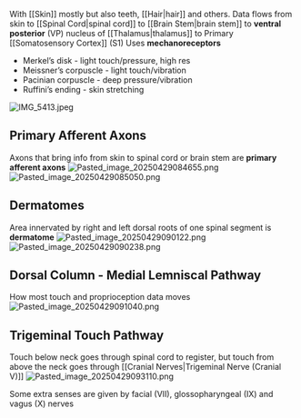 With [[Skin]] mostly but also teeth, [[Hair|hair]] and others.
Data flows from skin to [[Spinal Cord|spinal cord]] to [[Brain Stem|brain stem]] to **ventral posterior** (VP) nucleus of [[Thalamus|thalamus]] to Primary [[Somatosensory Cortex]] (S1)
Uses **mechanoreceptors**

* Merkel’s disk - light touch/pressure, high res
* Meissner’s corpuscle - light touch/vibration
* Pacinian corpuscle - deep pressure/vibration
* Ruffini’s ending - skin stretching

![IMG_5413.jpeg](img_5413.jpeg)

## Primary Afferent Axons
Axons that bring info from skin to spinal cord or brain stem are **primary afferent axons**
![Pasted_image_20250429084655.png](pasted_image_20250429084655.png)
![Pasted_image_20250429085050.png](pasted_image_20250429085050.png)

## Dermatomes
Area innervated by right and left dorsal roots of one spinal segment is **dermatome**
![Pasted_image_20250429090122.png](pasted_image_20250429090122.png)
![Pasted_image_20250429090238.png](pasted_image_20250429090238.png)

## Dorsal Column - Medial Lemniscal Pathway
How most touch and proprioception data moves
![Pasted_image_20250429091040.png](pasted_image_20250429091040.png)

## Trigeminal Touch Pathway
Touch below neck goes through spinal cord to register, but touch from above the neck goes through [[Cranial Nerves|Trigeminal Nerve (Cranial V)]]
![Pasted_image_20250429093110.png](pasted_image_20250429093110.png)

Some extra senses are given by facial (VII), glossopharyngeal (IX) and vagus (X) nerves
